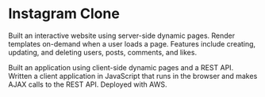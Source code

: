 # Instagram Clone

Built an interactive website using server-side dynamic pages. Render templates on-demand when a user loads a page. Features include creating, updating, and deleting users, posts, comments, and likes.

Built an application using client-side dynamic pages and a REST API. Written a client application in JavaScript that runs in the browser and makes AJAX calls to the REST API. Deployed with AWS.
